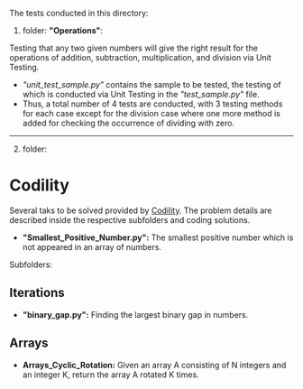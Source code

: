 The tests conducted in this directory:

1) folder: **"Operations"**: 

Testing that any two given numbers will give the right result for the operations of addition, subtraction, multiplication, and division via Unit Testing.
* _"unit_test_sample.py"_ contains the sample to be tested, the testing of which is conducted via Unit Testing in the _"test_sample.py"_ file.
* Thus, a total number of 4 tests are conducted, with 3 testing methods for each case except for the division case where one more method is added for checking the occurrence of dividing with zero.
---

2) folder: 
# Codility

Several taks to be solved provided by [Codility](https://app.codility.com/programmers/). The problem details are described inside the respective subfolders and coding solutions.

* **"Smallest_Positive_Number.py":**  The smallest positive number which is not appeared in an array of numbers.

Subfolders: 

## Iterations
* **"binary_gap.py":** Finding the largest binary gap in numbers.

## Arrays
* **Arrays_Cyclic_Rotation:** Given an array A consisting of N integers and an integer K, return the array A rotated K times.